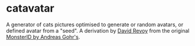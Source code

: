 # catavatar
A generator of cats pictures optimised to generate or random avatars, or defined avatar from a "seed". A derivation by [David Revoy](http://www.peppercarrot.com) from the original [MonsterID by Andreas Gohr's](https://www.splitbrain.org/blog/2007-01/20_monsterid_as_gravatar_fallback).
